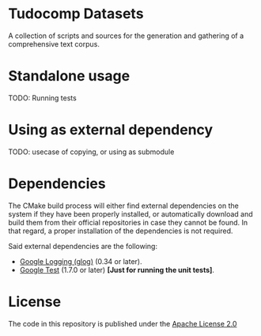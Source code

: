 Tudocomp Datasets
========

A collection of scripts and sources for the generation and gathering of a comprehensive text corpus.

# Standalone usage

TODO: Running tests

# Using as external dependency

TODO: usecase of copying, or using as submodule

# Dependencies

The CMake build process will either find external dependencies on the
system if they have been properly installed, or automatically download and build
them from their official repositories in case they cannot be found. In that
regard, a proper installation of the dependencies is not required.

Said external dependencies are the following:

* [Google Logging (glog)](https://github.com/google/glog) (0.34 or later).
* [Google Test](https://github.com/google/googletest) (1.7.0 or later) __[Just for running the unit tests]__.

# License

The code in this repository is published under the
[Apache License 2.0](https://www.apache.org/licenses/LICENSE-2.0)
